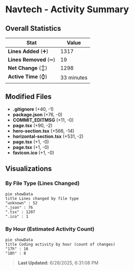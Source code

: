 # Navtech - Activity Summary 

## Overall Statistics

| Stat                   | Value                                                             |
| ---------------------- | ----------------------------------------------------------------- |
| **Lines Added** (➕)   | 1317                                          |
| **Lines Removed** (➖) | 19                                        |
| **Net Change** (↕)    | 1298                |
| **Active Time** (⌚)   | 33 minutes |


## Modified Files
- **.gitignore** (+40, -1)
- **package.json** (+76, -0)
- **COMMIT_EDITMSG** (+11, -0)
- **page.tsx** (+90, -2)
- **hero-section.tsx** (+566, -14)
- **horizontal-section.tsx** (+531, -2)
- **page.tsx** (+1, -0)
- **page.tsx** (+1, -0)
- **favicon.ico** (+1, -0)

## Visualizations

### By File Type (Lines Changed)

```mermaid
pie showData
title Lines changed by file type
"unknown" : 52
".json" : 76
".tsx" : 1207
".ico" : 1
```

### By Hour (Estimated Activity Count)

```mermaid
pie showData
title Coding activity by hour (count of changes)
"17h" : 16
"18h" : 8
```


> **Last Updated:** 6/28/2025, 6:31:08 PM